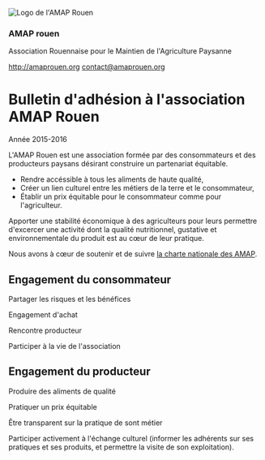 ![Logo de l'AMAP Rouen]()
### AMAP rouen
Association Rouennaise pour le Maintien de l'Agriculture Paysanne

http://amaprouen.org
contact@amaprouen.org

# Bulletin d'adhésion à l'association AMAP Rouen 
Année 2015-2016

L'AMAP Rouen est une association formée par des consommateurs et des producteurs paysans désirant construire un partenariat équitable.

- Rendre accéssible à tous les aliments de haute qualité,
- Créer un lien culturel entre les métiers de la terre et le consommateur,
- Établir un prix équitable pour le consommateur comme pour l'agriculteur.

Apporter une stabilité économique à des agriculteurs pour leurs permettre d'excercer une activité dont la qualité nutritionnel, gustative et environnementale du produit est au cœur de leur pratique. 
 
Nous avons à cœur de soutenir et de suivre [la charte nationale des AMAP]().

## Engagement du consommateur

Partager les risques et les bénéfices

Engagement d'achat

Rencontre producteur

Participer à la vie de l'association

## Engagement du producteur

Produire des aliments de qualité

Pratiquer un prix équitable

Être transparent sur la pratique de sont métier

Participer activement à l'échange culturel (informer les adhérents sur ses pratiques et ses produits, et permettre la visite de son exploitation).
